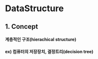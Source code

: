 # DataStructure

## 1. Concept
#### 계층적인 구조(hierachical structure)
#### ex) 컴퓨터의 저장장치, 결정트리(decision tree)
